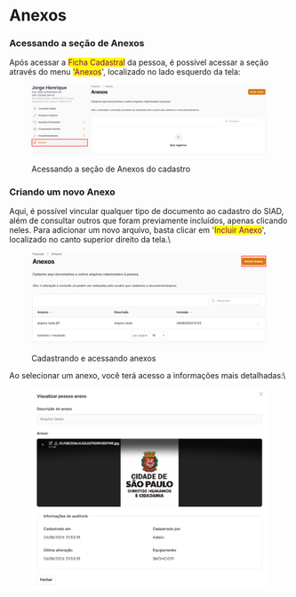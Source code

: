 # Anexos

### Acessando a seção de Anexos

Após acessar a <mark style="color:purple;">Ficha Cadastral</mark> da pessoa, é possível acessar a seção através do menu <mark style="color:purple;">'Anexos</mark>', localizado no lado esquerdo da tela:

<figure><img src="../.gitbook/assets/image (2) (1) (1) (1) (1) (1) (1) (1) (1) (1) (1) (1) (1) (1) (1).png" alt=""><figcaption><p>Acessando a seção de Anexos do cadastro</p></figcaption></figure>

### Criando um novo Anexo

Aqui, é possível vincular qualquer tipo de documento ao cadastro do SIAD, além de consultar outros que foram previamente incluídos, apenas clicando neles. Para adicionar um novo arquivo, basta clicar em '<mark style="color:purple;">Incluir Anexo</mark>', localizado no canto superior direito da tela.\


<figure><img src="../.gitbook/assets/image (2) (1) (1) (1) (1) (1) (1) (1) (1) (1) (1) (1) (1) (1) (1) (1).png" alt=""><figcaption><p>Cadastrando e acessando anexos </p></figcaption></figure>

Ao selecionar um anexo, você terá acesso a informações mais detalhadas:\


<figure><img src="../.gitbook/assets/image (4) (1) (1) (1) (1) (1) (1) (1).png" alt=""><figcaption></figcaption></figure>

